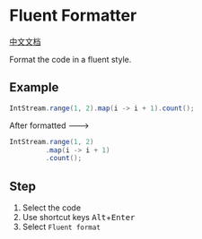 # Fluent Formatter

<a href="README-CH.md">中文文档</a>

Format the code in a fluent style.

## Example

```java
IntStream.range(1, 2).map(i -> i + 1).count(); 
```

After formatted --->

```java
IntStream.range(1, 2)
         .map(i -> i + 1)
         .count();
```

## Step

1. Select the code
2. Use shortcut keys <kbd>Alt</kbd>+<kbd>Enter</kbd>
3. Select `Fluent format`
